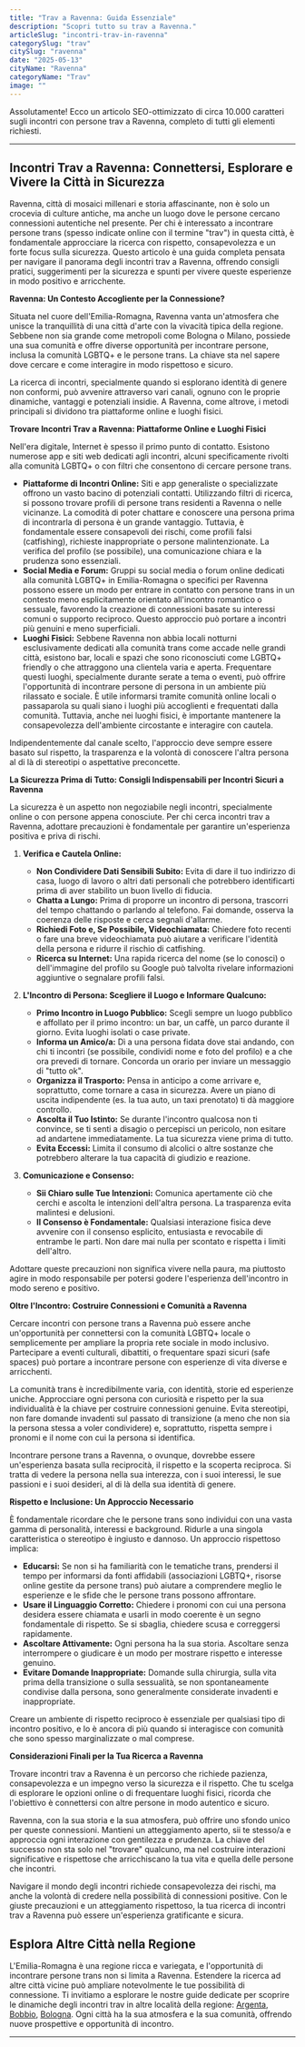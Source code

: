 ```yaml
---
title: "Trav a Ravenna: Guida Essenziale"
description: "Scopri tutto su trav a Ravenna."
articleSlug: "incontri-trav-in-ravenna" 
categorySlug: "trav"
citySlug: "ravenna"
date: "2025-05-13"
cityName: "Ravenna"
categoryName: "Trav"
image: ""
---
```


Assolutamente! Ecco un articolo SEO-ottimizzato di circa 10.000 caratteri sugli incontri con persone trav a Ravenna, completo di tutti gli elementi richiesti.

---

## Incontri Trav a Ravenna: Connettersi, Esplorare e Vivere la Città in Sicurezza

Ravenna, città di mosaici millenari e storia affascinante, non è solo un crocevia di culture antiche, ma anche un luogo dove le persone cercano connessioni autentiche nel presente. Per chi è interessato a incontrare persone trans (spesso indicate online con il termine "trav") in questa città, è fondamentale approcciare la ricerca con rispetto, consapevolezza e un forte focus sulla sicurezza. Questo articolo è una guida completa pensata per navigare il panorama degli incontri trav a Ravenna, offrendo consigli pratici, suggerimenti per la sicurezza e spunti per vivere queste esperienze in modo positivo e arricchente.

**Ravenna: Un Contesto Accogliente per la Connessione?**

Situata nel cuore dell'Emilia-Romagna, Ravenna vanta un'atmosfera che unisce la tranquillità di una città d'arte con la vivacità tipica della regione. Sebbene non sia grande come metropoli come Bologna o Milano, possiede una sua comunità e offre diverse opportunità per incontrare persone, inclusa la comunità LGBTQ+ e le persone trans. La chiave sta nel sapere dove cercare e come interagire in modo rispettoso e sicuro.

La ricerca di incontri, specialmente quando si esplorano identità di genere non conformi, può avvenire attraverso vari canali, ognuno con le proprie dinamiche, vantaggi e potenziali insidie. A Ravenna, come altrove, i metodi principali si dividono tra piattaforme online e luoghi fisici.

**Trovare Incontri Trav a Ravenna: Piattaforme Online e Luoghi Fisici**

Nell'era digitale, Internet è spesso il primo punto di contatto. Esistono numerose app e siti web dedicati agli incontri, alcuni specificamente rivolti alla comunità LGBTQ+ o con filtri che consentono di cercare persone trans.

*   **Piattaforme di Incontri Online:** Siti e app generaliste o specializzate offrono un vasto bacino di potenziali contatti. Utilizzando filtri di ricerca, si possono trovare profili di persone trans residenti a Ravenna o nelle vicinanze. La comodità di poter chattare e conoscere una persona prima di incontrarla di persona è un grande vantaggio. Tuttavia, è fondamentale essere consapevoli dei rischi, come profili falsi (catfishing), richieste inappropriate o persone malintenzionate. La verifica del profilo (se possibile), una comunicazione chiara e la prudenza sono essenziali.
*   **Social Media e Forum:** Gruppi su social media o forum online dedicati alla comunità LGBTQ+ in Emilia-Romagna o specifici per Ravenna possono essere un modo per entrare in contatto con persone trans in un contesto meno esplicitamente orientato all'incontro romantico o sessuale, favorendo la creazione di connessioni basate su interessi comuni o supporto reciproco. Questo approccio può portare a incontri più genuini e meno superficiali.
*   **Luoghi Fisici:** Sebbene Ravenna non abbia locali notturni esclusivamente dedicati alla comunità trans come accade nelle grandi città, esistono bar, locali e spazi che sono riconosciuti come LGBTQ+ friendly o che attraggono una clientela varia e aperta. Frequentare questi luoghi, specialmente durante serate a tema o eventi, può offrire l'opportunità di incontrare persone di persona in un ambiente più rilassato e sociale. È utile informarsi tramite comunità online locali o passaparola su quali siano i luoghi più accoglienti e frequentati dalla comunità. Tuttavia, anche nei luoghi fisici, è importante mantenere la consapevolezza dell'ambiente circostante e interagire con cautela.

Indipendentemente dal canale scelto, l'approccio deve sempre essere basato sul rispetto, la trasparenza e la volontà di conoscere l'altra persona al di là di stereotipi o aspettative preconcette.

**La Sicurezza Prima di Tutto: Consigli Indispensabili per Incontri Sicuri a Ravenna**

La sicurezza è un aspetto non negoziabile negli incontri, specialmente online o con persone appena conosciute. Per chi cerca incontri trav a Ravenna, adottare precauzioni è fondamentale per garantire un'esperienza positiva e priva di rischi.

1.  **Verifica e Cautela Online:**
    *   **Non Condividere Dati Sensibili Subito:** Evita di dare il tuo indirizzo di casa, luogo di lavoro o altri dati personali che potrebbero identificarti prima di aver stabilito un buon livello di fiducia.
    *   **Chatta a Lungo:** Prima di proporre un incontro di persona, trascorri del tempo chattando o parlando al telefono. Fai domande, osserva la coerenza delle risposte e cerca segnali d'allarme.
    *   **Richiedi Foto e, Se Possibile, Videochiamata:** Chiedere foto recenti o fare una breve videochiamata può aiutare a verificare l'identità della persona e ridurre il rischio di catfishing.
    *   **Ricerca su Internet:** Una rapida ricerca del nome (se lo conosci) o dell'immagine del profilo su Google può talvolta rivelare informazioni aggiuntive o segnalare profili falsi.

2.  **L'Incontro di Persona: Scegliere il Luogo e Informare Qualcuno:**
    *   **Primo Incontro in Luogo Pubblico:** Scegli sempre un luogo pubblico e affollato per il primo incontro: un bar, un caffè, un parco durante il giorno. Evita luoghi isolati o case private.
    *   **Informa un Amico/a:** Dì a una persona fidata dove stai andando, con chi ti incontri (se possibile, condividi nome e foto del profilo) e a che ora prevedi di tornare. Concorda un orario per inviare un messaggio di "tutto ok".
    *   **Organizza il Trasporto:** Pensa in anticipo a come arrivare e, soprattutto, come tornare a casa in sicurezza. Avere un piano di uscita indipendente (es. la tua auto, un taxi prenotato) ti dà maggiore controllo.
    *   **Ascolta il Tuo Istinto:** Se durante l'incontro qualcosa non ti convince, se ti senti a disagio o percepisci un pericolo, non esitare ad andartene immediatamente. La tua sicurezza viene prima di tutto.
    *   **Evita Eccessi:** Limita il consumo di alcolici o altre sostanze che potrebbero alterare la tua capacità di giudizio e reazione.

3.  **Comunicazione e Consenso:**
    *   **Sii Chiaro sulle Tue Intenzioni:** Comunica apertamente ciò che cerchi e ascolta le intenzioni dell'altra persona. La trasparenza evita malintesi e delusioni.
    *   **Il Consenso è Fondamentale:** Qualsiasi interazione fisica deve avvenire con il consenso esplicito, entusiasta e revocabile di entrambe le parti. Non dare mai nulla per scontato e rispetta i limiti dell'altro.

Adottare queste precauzioni non significa vivere nella paura, ma piuttosto agire in modo responsabile per potersi godere l'esperienza dell'incontro in modo sereno e positivo.

**Oltre l'Incontro: Costruire Connessioni e Comunità a Ravenna**

Cercare incontri con persone trans a Ravenna può essere anche un'opportunità per connettersi con la comunità LGBTQ+ locale o semplicemente per ampliare la propria rete sociale in modo inclusivo. Partecipare a eventi culturali, dibattiti, o frequentare spazi sicuri (safe spaces) può portare a incontrare persone con esperienze di vita diverse e arricchenti.

La comunità trans è incredibilmente varia, con identità, storie ed esperienze uniche. Approcciare ogni persona con curiosità e rispetto per la sua individualità è la chiave per costruire connessioni genuine. Evita stereotipi, non fare domande invadenti sul passato di transizione (a meno che non sia la persona stessa a voler condividere) e, soprattutto, rispetta sempre i pronomi e il nome con cui la persona si identifica.

Incontrare persone trans a Ravenna, o ovunque, dovrebbe essere un'esperienza basata sulla reciprocità, il rispetto e la scoperta reciproca. Si tratta di vedere la persona nella sua interezza, con i suoi interessi, le sue passioni e i suoi desideri, al di là della sua identità di genere.

**Rispetto e Inclusione: Un Approccio Necessario**

È fondamentale ricordare che le persone trans sono individui con una vasta gamma di personalità, interessi e background. Ridurle a una singola caratteristica o stereotipo è ingiusto e dannoso. Un approccio rispettoso implica:

*   **Educarsi:** Se non si ha familiarità con le tematiche trans, prendersi il tempo per informarsi da fonti affidabili (associazioni LGBTQ+, risorse online gestite da persone trans) può aiutare a comprendere meglio le esperienze e le sfide che le persone trans possono affrontare.
*   **Usare il Linguaggio Corretto:** Chiedere i pronomi con cui una persona desidera essere chiamata e usarli in modo coerente è un segno fondamentale di rispetto. Se si sbaglia, chiedere scusa e correggersi rapidamente.
*   **Ascoltare Attivamente:** Ogni persona ha la sua storia. Ascoltare senza interrompere o giudicare è un modo per mostrare rispetto e interesse genuino.
*   **Evitare Domande Inappropriate:** Domande sulla chirurgia, sulla vita prima della transizione o sulla sessualità, se non spontaneamente condivise dalla persona, sono generalmente considerate invadenti e inappropriate.

Creare un ambiente di rispetto reciproco è essenziale per qualsiasi tipo di incontro positivo, e lo è ancora di più quando si interagisce con comunità che sono spesso marginalizzate o mal comprese.

**Considerazioni Finali per la Tua Ricerca a Ravenna**

Trovare incontri trav a Ravenna è un percorso che richiede pazienza, consapevolezza e un impegno verso la sicurezza e il rispetto. Che tu scelga di esplorare le opzioni online o di frequentare luoghi fisici, ricorda che l'obiettivo è connettersi con altre persone in modo autentico e sicuro.

Ravenna, con la sua storia e la sua atmosfera, può offrire uno sfondo unico per queste connessioni. Mantieni un atteggiamento aperto, sii te stesso/a e approccia ogni interazione con gentilezza e prudenza. La chiave del successo non sta solo nel "trovare" qualcuno, ma nel costruire interazioni significative e rispettose che arricchiscano la tua vita e quella delle persone che incontri.

Navigare il mondo degli incontri richiede consapevolezza dei rischi, ma anche la volontà di credere nella possibilità di connessioni positive. Con le giuste precauzioni e un atteggiamento rispettoso, la tua ricerca di incontri trav a Ravenna può essere un'esperienza gratificante e sicura.

## Esplora Altre Città nella Regione

L'Emilia-Romagna è una regione ricca e variegata, e l'opportunità di incontrare persone trans non si limita a Ravenna. Estendere la ricerca ad altre città vicine può ampliare notevolmente le tue possibilità di connessione. Ti invitiamo a esplorare le nostre guide dedicate per scoprire le dinamiche degli incontri trav in altre località della regione: [Argenta](/argenta/trav/incontri-trav-in-argenta), [Bobbio](/bobbio/trav/incontri-trav-in-bobbio), [Bologna](/bologna/trav/incontri-trav-in-bologna). Ogni città ha la sua atmosfera e la sua comunità, offrendo nuove prospettive e opportunità di incontro.

---
